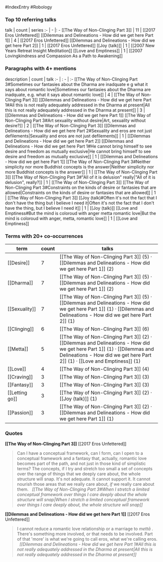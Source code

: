 #IndexEntry #Robology

### Top 10 referring talks
talk | count | series
:- | - |: -
[[The Way of Non-Clinging Part 3]] | 11 | [[2017 Eros Unfettered]]
[[Dilemmas and Delineations - How did we get here Part 1]] | 4 | [[2017 Eros Unfettered]]
[[Dilemmas and Delineations - How did we get here Part 2]] | 1 | [[2017 Eros Unfettered]]
[[Joy (talk)]] | 1 | [[2007 New Years Retreat Insight Meditation]]
[[Love and Emptiness]] | 1 | [[2007 Lovingkindness and Compassion As a Path to Awakening]]

### Paragraphs with 4+ mentions
description | count | talk
:- | : - | :-
[[The Way of Non-Clinging Part 3#Sometimes our fantasies about the Dharma are inadquate e g what it says about romantic love\|Sometimes our fantasies about the Dharma are inadquate, e.g. what it says about romantic love]] | 4 | [[The Way of Non-Clinging Part 3]]
[[Dilemmas and Delineations - How did we get here Part 1#All this is not really adequately addressed in the Dharma at present\|All this is not really adequately addressed in the Dharma at present]] | 3 | [[Dilemmas and Delineations - How did we get here Part 1]]
[[The Way of Non-Clinging Part 3#Art sexuality without desire\|Art, sexuality without desire?]] | 2 | [[The Way of Non-Clinging Part 3]]
[[Dilemmas and Delineations - How did we get here Part 2#Sexuality and eros are not just defilements\|Sexuality and eros are not just defilements]] | 1 | [[Dilemmas and Delineations - How did we get here Part 2]]
[[Dilemmas and Delineations - How did we get here Part 1#He cannot bring himself to see desire and freedom as mutually exclusive\|He cannot bring himself to see desire and freedom as mutually exclusive]] | 1 | [[Dilemmas and Delineations - How did we get here Part 1]]
[[The Way of Non-Clinging Part 3#Neither simplicity nor more Buddhist concepts is the answer\|Neither simplicity nor more Buddhist concepts is the answer]] | 1 | [[The Way of Non-Clinging Part 3]]
[[The Way of Non-Clinging Part 3#"All of it is delusion" really\|"All of it is delusion", really?]] | 1 | [[The Way of Non-Clinging Part 3]]
[[The Way of Non-Clinging Part 3#Constraints on the kinds of desire or fantasies that are allowed\|Constraints on the kinds of desire or fantasies that are allowed]] | 1 | [[The Way of Non-Clinging Part 3]]
[[Joy (talk)#Often it's not the fact that I don't have the thing but I believe I need it\|Often it's not the fact that I don't have the thing, but I believe I need it]] | 1 | [[Joy (talk)]]
[[Love and Emptiness#But the mind is coloroud with anger metta romantic love\|But the mind is coloroud with anger, metta, romantic love]] | 1 | [[Love and Emptiness]]

### Terms with 20+ co-occurrences
term | count | talks
-|-|-
[[Desire]] | 7 | <span class="counts">[[The Way of Non-Clinging Part 3]] (5) · [[Dilemmas and Delineations - How did we get here Part 1]] (2)</span> 
[[Dharma]] | 7 | <span class="counts">[[The Way of Non-Clinging Part 3]] (5) · [[Dilemmas and Delineations - How did we get here Part 1]] (2)</span> 
[[Sexuality]] | 7 | <span class="counts">[[The Way of Non-Clinging Part 3]] (5) · [[Dilemmas and Delineations - How did we get here Part 1]] (1) · [[Dilemmas and Delineations - How did we get here Part 2]] (1)</span> 
[[Clinging]] | 6 | <span class="counts">[[The Way of Non-Clinging Part 3]] (6)</span> 
[[Metta]] | 5 | <span class="counts">[[The Way of Non-Clinging Part 3]] (2) · [[Dilemmas and Delineations - How did we get here Part 1]] (1) · [[Dilemmas and Delineations - How did we get here Part 2]] (1) · [[Love and Emptiness]] (1)</span> 
[[Love]] | 4 | <span class="counts">[[The Way of Non-Clinging Part 3]] (4)</span> 
[[Craving]] | 3 | <span class="counts">[[The Way of Non-Clinging Part 3]] (3)</span> 
[[Fantasy]] | 3 | <span class="counts">[[The Way of Non-Clinging Part 3]] (3)</span> 
[[Letting go]] | 3 | <span class="counts">[[The Way of Non-Clinging Part 3]] (2) · [[Joy (talk)]] (1)</span> 
[[Passion]] | 3 | <span class="counts">[[The Way of Non-Clinging Part 3]] (2) · [[Dilemmas and Delineations - How did we get here Part 1]] (1)</span> 

### Quotes
**[[The Way of Non-Clinging Part 3]]**
<span class="counts">[[2017 Eros Unfettered]]</span>
> Can I have a conceptual framework, can I form, can I open to a conceptual framework and a fantasy that, actually, romantic love becomes part of the path, and not just in those kind of simplistic terms? The concepts, if I try and stretch too small a set of concepts over the range of things that we deeply care about, the whole structure will snap. It's not adequate. It cannot support it. It cannot nourish those areas that we really care about, _if_ we really care about them. &nbsp;&nbsp;<span class="counts">_[[The Way of Non-Clinging Part 3#When I stretch a limited conceptual framework over things I care deeply about the whole structure will snap|When I stretch a limited conceptual framework over things I care deeply about, the whole structure will snap]]_</span>

**[[Dilemmas and Delineations - How did we get here Part 1]]**
<span class="counts">[[2017 Eros Unfettered]]</span>
> I cannot reduce a romantic love relationship or a marriage to _mettā_ . There's something more involved, or that needs to be involved. Part of that 'more' is what we're going to call eros, what we're calling eros. &nbsp;&nbsp;<span class="counts">_[[Dilemmas and Delineations - How did we get here Part 1#All this is not really adequately addressed in the Dharma at present|All this is not really adequately addressed in the Dharma at present]]_</span>


